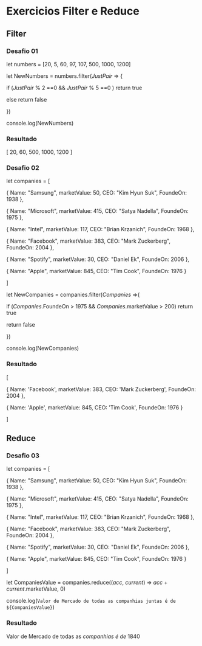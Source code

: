 #           Exercicios Filter e Reduce



##                                          Filter

### Desafio 01



let numbers = [20, 5, 60, 97, 107, 500, 1000, 1200]



let NewNumbers = numbers.filter(*JustPair* => {

  if (*JustPair* % 2 ==0 && *JustPair* % 5 ==0 ) return true

  else return false

})



console.log(NewNumbers)



### Resultado



[ 20, 60, 500, 1000, 1200 ]



### Desafio 02



let companies = [

  { Name: "Samsung", marketValue: 50, CEO: "Kim Hyun Suk", FoundeOn: 1938 },

  { Name: "Microsoft", marketValue: 415, CEO: "Satya Nadella", FoundeOn: 1975 },

  { Name: "Intel", marketValue: 117, CEO: "Brian Krzanich", FoundeOn: 1968 },

  { Name: "Facebook", marketValue: 383, CEO: "Mark Zuckerberg", FoundeOn: 2004 },

  { Name: "Spotify", marketValue: 30, CEO: "Daniel Ek", FoundeOn: 2006 },

  { Name: "Apple", marketValue: 845, CEO: "Tim Cook", FoundeOn: 1976 }

]



let NewCompanies = companies.filter(*Companies* =>{

 if (*Companies*.FoundeOn > 1975 &&  *Companies*.marketValue > 200) return true

 return false

})

console.log(NewCompanies)



### Resultado

[

  { Name: 'Facebook', marketValue: 383, CEO: 'Mark Zuckerberg', FoundeOn: 2004 },

  { Name: 'Apple', marketValue: 845, CEO: 'Tim Cook', FoundeOn: 1976 }

]



##                                       Reduce



### Desafio 03

let companies = [

  { Name: "Samsung", marketValue: 50, CEO: "Kim Hyun Suk", FoundeOn: 1938 },

  { Name: "Microsoft", marketValue: 415, CEO: "Satya Nadella", FoundeOn: 1975 },

  { Name: "Intel", marketValue: 117, CEO: "Brian Krzanich", FoundeOn: 1968 },

  { Name: "Facebook", marketValue: 383, CEO: "Mark Zuckerberg", FoundeOn: 2004 },

  { Name: "Spotify", marketValue: 30, CEO: "Daniel Ek", FoundeOn: 2006 },

  { Name: "Apple", marketValue: 845, CEO: "Tim Cook", FoundeOn: 1976 }

]



let CompaniesValue = companies.reduce((*acc*, *current*) => *acc* + *current*.marketValue, 0)

console.log(`Valor de Mercado de todas as companhias juntas é de ${CompaniesValue}`)



### Resultado

Valor de Mercado de todas as *companhias* *é* *de* 1840